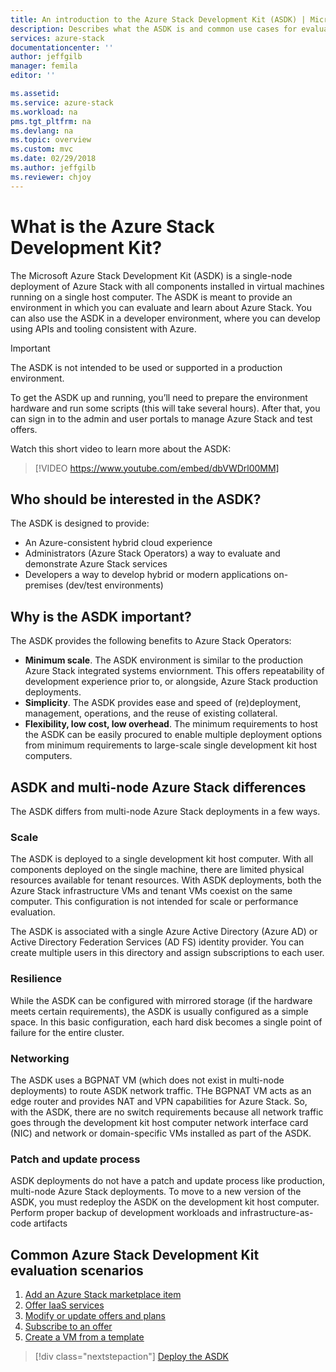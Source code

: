 ```yaml
---
title: An introduction to the Azure Stack Development Kit (ASDK) | Microsoft Docs
description: Describes what the ASDK is and common use cases for evaluating Microsoft Azure Stack.
services: azure-stack
documentationcenter: ''
author: jeffgilb
manager: femila
editor: ''

ms.assetid: 
ms.service: azure-stack
ms.workload: na
pms.tgt_pltfrm: na
ms.devlang: na
ms.topic: overview
ms.custom: mvc
ms.date: 02/29/2018
ms.author: jeffgilb
ms.reviewer: chjoy
---
```


# What is the Azure Stack Development Kit?
The Microsoft Azure Stack Development Kit (ASDK) is a single-node deployment of Azure Stack with all components installed in virtual machines running on a single host computer. The ASDK is meant to provide an environment in which you can evaluate and learn about Azure Stack. You can also use the ASDK in a developer environment, where you can develop using APIs and tooling consistent with Azure. 

> [!IMPORTANT]
> The ASDK is not intended to be used or supported in a production environment.

To get the ASDK up and running, you’ll need to prepare the environment hardware and run some scripts (this will take several hours). After that, you can sign in to the admin and user portals to manage Azure Stack and test offers.

Watch this short video to learn more about the ASDK:

> [!VIDEO https://www.youtube.com/embed/dbVWDrl00MM]

## Who should be interested in the ASDK?
The ASDK is designed to provide:
- An Azure-consistent hybrid cloud experience
- Administrators (Azure Stack Operators) a way to evaluate and demonstrate Azure Stack services
- Developers a way to develop hybrid or modern applications on-premises (dev/test environments)

## Why is the ASDK important?
The ASDK provides the following benefits to Azure Stack Operators:
- **Minimum scale**. The ASDK environment is similar to the production Azure Stack integrated systems enviornment. This offers repeatability of development experience prior to, or alongside, Azure Stack production deployments. 
- **Simplicity**. The ASDK provides ease and speed of (re)deployment, management, operations, and the reuse of existing collateral.
- **Flexibility, low cost, low overhead**. The minimum requirements to host the ASDK can be easily procured to enable multiple deployment options from minimum requirements to large-scale single development kit host computers.

## ASDK and multi-node Azure Stack differences
The ASDK differs from multi-node Azure Stack deployments in a few ways.

### Scale 
The ASDK is deployed to a single development kit host computer. With all components deployed on the single machine, there are limited physical resources available for tenant resources. With ASDK deployments, both the Azure Stack infrastructure VMs and tenant VMs coexist on the same computer. This configuration is not intended for scale or performance evaluation. 

The ASDK is associated with a single Azure Active Directory (Azure AD) or Active Directory Federation Services (AD FS) identity provider. You can create multiple users in this directory and assign subscriptions to each user.

### Resilience
While the ASDK can be configured with mirrored storage (if the hardware meets certain requirements), the ASDK is usually configured as a simple space. In this basic configuration, each hard disk becomes a single point of failure for the entire cluster. 

### Networking
The ASDK uses a BGPNAT VM (which does not exist in multi-node deployments) to route ASDK network traffic. THe BGPNAT VM acts as an edge router and provides NAT and VPN capabilities for Azure Stack. So, with the ASDK, there are no switch requirements because all network traffic goes through the development kit host computer network interface card (NIC) and network or domain-specific VMs installed as part of the ASDK.  

### Patch and update process
ASDK deployments do not have a patch and update process like production, multi-node Azure Stack deployments. To move to a new version of the ASDK, you must redeploy the ASDK on the development kit host computer. Perform proper backup of development workloads and infrastructure-as-code artifacts


## Common Azure Stack Development Kit evaluation scenarios
1. [Add an Azure Stack marketplace item](asdk-marketplace-item.md)
2. [Offer IaaS services](asdk-offer-services.md)
3. [Modify or update offers and plans](asdk-change-offers.md)
4. [Subscribe to an offer](asdk-subscribe-services.md)
5. [Create a VM from a template](asdk-create-vm-template.md)

> [!div class="nextstepaction"]
> [Deploy the ASDK](asdk-deploy-qs.md)